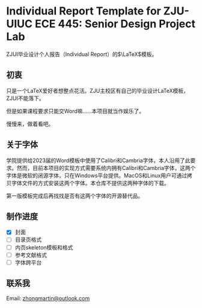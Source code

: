 # Individual Report Template for ZJU-UIUC ECE 445: Senior Design Project Lab

ZJUI毕业设计个人报告（Individual Report）的$\LaTeX$模板。

## 初衷
只是一个LaTeX爱好者想整点花活。ZJU主校区有自己的毕业设计LaTeX模板，ZJUI不能落下。

但是如果课程要求只能交Word嘛……本项目就当作娱乐了。

慢慢来，做着看吧。

## 关于字体
学院提供给2023届的Word模板中使用了Calibri和Cambria字体，本人沿用了此要求。然而，目前本项目的实现方式需要系统内拥有Calibri和Cambria字体，这两个字体是微软的闭源字体，只在Windows平台提供。MacOS和Linux用户可通过拷贝字体文件的方式安装这两个字体。本仓库不提供这两种字体的下载。

第一版模板完成后再找找是否有这两个字体的开源替代品。

## 制作进度
- [x] 封面
- [ ] 目录页格式
- [ ] 内页skeleton模板和格式
- [ ] 参考文献格式
- [ ] 字体跨平台

## 联系我
Email: zhongmartin@outlook.com